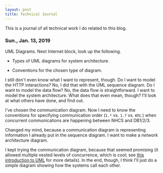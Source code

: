 ```yaml
---
layout: post
title: Technical Journal
---
```


This is a journal of all technical work I do related to this blog. 

### Sun., Jan. 13, 2019

UML Diagrams. Next Internet block, look up the following. 

* Types of UML diagrams for system architecture. 

* Conventions for the chosen type of diagram. 

I still don't even know what I want to represent, though. Do I want to model the HTTP interactions? No, I did that with the UML sequence diagram. Do I want to model the data flow? No, the data flow is straightforward. I want to model the system architecture. What does that even mean, though? I'll look at what others have done, and find out. 

I've chosen the communication diagram. Now I need to know the conventions for specifying communication order (`1.*` vs. `1.?` vs. etc.) when concurrent communications are happening between NHCS and DB1/2/3. 

Changed my mind, because a communication diagram is representing information I already put in the sequence diagram. I want to make a *network* architecture diagram. 

I kept trying the communication diagram, because that seemed promising (it allowed multiple nested levels of concurrence, which is cool; see [this introduction to UML](https://www.uml-diagrams.org/communication-diagrams.html) for more details). In the end, though, I think I'll just do a simple diagram showing how the systems call each other. 
